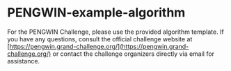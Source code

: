 # PENGWIN-example-algorithm
For the PENGWIN Challenge, please use the provided algorithm template. If you have any questions, consult the official challenge website at [https://pengwin.grand-challenge.org/](https://pengwin.grand-challenge.org/) or contact the challenge organizers directly via email for assistance.
